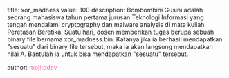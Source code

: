 title: xor_madness
value: 100
description: Bombombini Gusini adalah seorang mahasiswa tahun pertama jurusan Teknologi Informasi yang tengah mendalami cryptography dan malware analysis di mata kuliah Peretasan Beretika. Suatu hari, dosen memberikan tugas berupa sebuah binary file bernama xor_madness.bin. Katanya jika ia berhasil mendapatkan "sesuatu" dari binary file tersebut, maka ia akan langsung mendapatkan nilai A. Bantulah ia untuk bisa mendapatkan "sesuatu" tersebut.

author: <span style="color:#f275a1;">mojitodev</span>